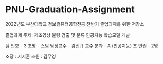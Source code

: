 # PNU-Graduation-Assignment
2022년도 부산대학교 정보컴퓨터공학전공 전반기 졸업과제를 위한 저장소

졸업과제 주제: 제조영상 불량 검출 및 분류 인공지능 학습모델 개발

팀 번호 - 3 
조명 - 스팀 
담당교수 - 감진규 교수 
분과 - A (인공지능) 
조 인원 - 2명

조장 : 서지훈 
조원 : 김무영
